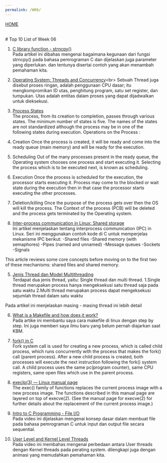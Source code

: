 ```yaml
---
permalink: /W06/
---
```


[HOME](../) 


<br>
# Top 10 List of Week 06


1. [C library function - strncpy()](https://www.tutorialspoint.com/c_standard_library/c_function_strncpy.htm)<br>
Pada artikel ini dibahas mengenai bagaimana kegunaan dari fungsi strncpy() pada bahasa pemrograman C dan dijelaskan juga parameter yang diperlukan. dan tentunya disertai contoh yang akan menambah pemahaman kita.


2. [Operating System: Threads and Concurrency](https://medium.com/@akhandmishra/operating-system-threads-and-concurrency-aec2036b90f8#:~:text=A%20thread%20is%20an%20active,maintain%20coordination%20with%20each%20other.)<br>
Sebuah Thread juga disebut proses ringan, adalah penggunaan CPU dasar; itu mengkompromikan ID utas, penghitung program, satu set register, dan tumpukan. Utas adalah entitas dalam proses yang dapat dijadwalkan untuk dieksekusi.

3. [Process States](https://www.javatpoint.com/os-process-states)<br>
The process, from its creation to completion, passes through various states. The minimum number of states is five.
The names of the states are not standardized although the process may be in one of the following states during execution.
Operations on the Process :
1. Creation
Once the process is created, it will be ready and come into the ready queue (main memory) and will be ready for the execution.
2. Scheduling
Out of the many processes present in the ready queue, the Operating system chooses one process and start executing it. Selecting the process which is to be executed next, is known as scheduling.
3. Execution
Once the process is scheduled for the execution, the processor starts executing it. Process may come to the blocked or wait state during the execution then in that case the processor starts executing the other processes.
4. Deletion/killing
Once the purpose of the process gets over then the OS will kill the process. The Context of the process (PCB) will be deleted and the process gets terminated by the Operating system.

4. [Inter-process communication in Linux: Shared storage](https://opensource.com/article/19/4/interprocess-communication-linux-storage)<br>
Ini artikel menjelaskan tentang  interprocess communication (IPC) in Linux. 
Seri ini menggunakan contoh kode di C untuk memperjelas mekanisme IPC berikut:
-Shared files
-Shared memory (with semaphores)
-Pipes (named and unnamed)
-Message queues
-Sockets
-Signals

This article reviews some core concepts before moving on to the first two of these mechanisms: shared files and shared memory.

5. [Jenis Thread dan Model Multithreading](https://sites.google.com/a/student.unsika.ac.id/karaos/jenis-thread-dan-model-multithreading)<br>
Terdapat dua jenis thread, yaitu: Single thread dan multi thread.
1.Single thread merupakan process hanya mengeksekusi satu thread saja pada satu waktu
2.Multi thread merupakan process dapat mengeksekusi sejumlah thread dalam satu waktu

Pada artikel ini menjelaskan masing - masing thread ini lebih detail

6. [What is a Makefile and how does it work?](https://opensource.com/article/18/8/what-how-makefile)<br>
Pada artike ini membantu saya cara makefile di linux dengan step by step. Ini juga memberi saya ilmu baru yang belum pernah diajarkan saat KBM.

7. [fork() in C](https://www.geeksforgeeks.org/fork-system-call/)<br>
Fork system call is used for creating a new process, which is called child process, which runs concurrently with the process that makes the fork() call (parent process). After a new child process is created, both processes will execute the next instruction following the fork() system call. A child process uses the same pc(program counter), same CPU registers, same open files which use in the parent process.

8. [execlp(3) — Linux manual page](https://man7.org/linux/man-pages/man3/execlp.3.html)<br>
The exec() family of functions replaces the current process image
       with a new process image.  The functions described in this manual
       page are layered on top of execve(2).  (See the manual page for
       execve(2) for further details about the replacement of the current
       process image.)


9. [Intro to C Programming - File I/O](https://www.youtube.com/watch?v=-LqUMHoBo6o)<br>
Pada video ini dijelaskan mengenai konsep dasar dalam membuat file pada bahasa pemrograman C untuk input dan output file secara sequential.

10. [User Level and Kernel Level Threads](https://www.youtube.com/watch?v=JK6bC-uxpFU)<br>
Pada video ini membahas mengenai perbedaan antara User threads dengan Kernel threads pada perating system. dilengkapi juga dengan animasi yang memudahkan pemahaman kita.
